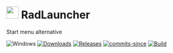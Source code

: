 <!-- ![Icon](res/RadLauncher.ico) RadLauncher -->
<img src="res/RadLauncher.ico" width=32/> RadLauncher
==========

Start menu alternative

![Windows](https://img.shields.io/badge/platform-Windows-blue.svg)
[![Downloads](https://img.shields.io/github/downloads/RadAd/RadLauncher/total.svg)](https://github.com/RadAd/RadLauncher/releases/latest)
[![Releases](https://img.shields.io/github/release/RadAd/RadLauncher.svg)](https://github.com/RadAd/RadLauncher/releases/latest)
[![commits-since](https://img.shields.io/github/commits-since/RadAd/RadLauncher/latest.svg)](commits/master)
[![Build](https://img.shields.io/appveyor/ci/RadAd/RadLauncher.svg)](https://ci.appveyor.com/project/RadAd/RadLauncher)
